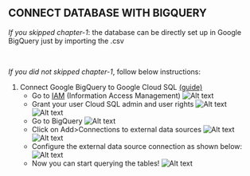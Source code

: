 ## CONNECT DATABASE WITH BIGQUERY

*If you skipped chapter-1*: the database can be directly set up in Google BigQuery just by importing the .csv

<br>

*If you did not skipped chapter-1*, follow below instructions:

1. Connect Google BigQuery to Google Cloud SQL [(guide)](https://cloud.google.com/bigquery/docs/connect-to-sql)
    - Go to [IAM](https://cloud.google.com/sql/docs/mysql/users) (Information Access Management) 
    ![Alt text](6.2-1.png)
    - Grant your user Cloud SQL admin and user rights
    ![Alt text](6.3-1.png)
    ![Alt text](6.4-1.png)
    -  Go to BigQuery 
    ![Alt text](7-1.png)
    - Click on Add>Connections to external data sources
    ![Alt text](8-1.png)
    ![Alt text](9-1.png)
    - Configure the external data source connection as shown below:
    ![Alt text](<Screenshot 2023-07-26 at 17.02.38.png>)
    - Now you can start querying the tables!
    ![Alt text](10-1.png)



